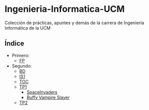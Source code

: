 # Ingenieria-Informatica-UCM

Colección de prácticas, apuntes y demás de la carrera de Ingeniería Informática de la UCM

## Índice

- Primero:
  - [FP](./1º/FP)
- Segundo:
  - [BD](./2º/BD)
  - [IS1](./2º/IS1)
  - [TOC](./2º/TOC)
  - [TP1](./2º/TP1)
    - [SpaceInvaders](./2º/TP1/SpaceInvaders/)
    - [Buffy Vampire Slayer](./2º/TP1/BuffyVampireSlayer/)
  - [TP2](./2º/TP2)
